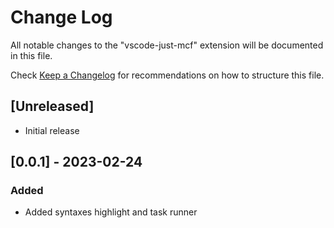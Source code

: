 # Change Log

All notable changes to the "vscode-just-mcf" extension will be documented in this file.

Check [Keep a Changelog](http://keepachangelog.com/) for recommendations on how to structure this file.

## [Unreleased]

- Initial release

## [0.0.1] - 2023-02-24

### Added

- Added syntaxes highlight and task runner 